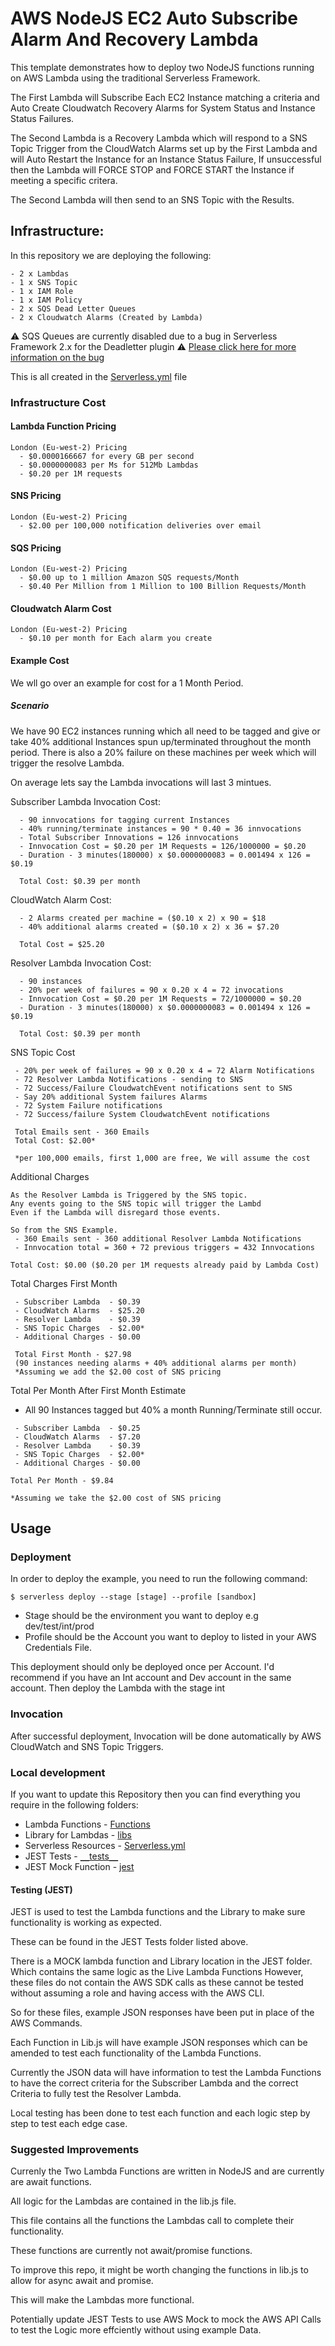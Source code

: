 <!--
title: 'AWS NodeJS EC2 Auto Subscribe Alarm And Recovery Lambda'
description: 'This template demonstrates how to deploy two NodeJS functions running on AWS Lambda using the traditional Serverless Framework. The First Lambda will Subscribe Each EC2 Instance matching a criteria and Auto Create Cloudwatch Recovery Alarms for System Status and Instance Status Failures. The Second Lambda is a Recovery Lambda which will respond to a SNS Topic Trigger from the CloudWatch Alarms set up by the First Lambda and will Auto Restart the Instance for an Instance Status Failure, If unsuccessful then the Lambda will FORCE STOP and FORCE START the Instance if meeting a specific critera. The Second Lambda will then send to an SNS Topic with the Results.' 
layout: Doc 
framework: v2 
platform: AWS 
language: nodeJS 
priority: 1 
authorLink: 'https://github.com/SeanJ88' 
authorName: 'Sean Jones.' 
companyName: 'DevOpsGroup' 
-->
# AWS NodeJS EC2 Auto Subscribe Alarm And Recovery Lambda

This template demonstrates how to deploy two NodeJS functions running on AWS Lambda using the traditional Serverless Framework. 

The First Lambda will Subscribe Each EC2 Instance matching a criteria and Auto Create Cloudwatch Recovery Alarms for System Status and Instance Status Failures. 

The Second Lambda is a Recovery Lambda which will respond to a SNS Topic Trigger from the CloudWatch Alarms set up by the First Lambda and will Auto Restart the Instance for an Instance Status Failure, If unsuccessful then the Lambda will FORCE STOP and FORCE START the Instance if meeting a specific critera. 

The Second Lambda will then send to an SNS Topic with the Results.


## Infrastructure:

In this repository we are deploying the following:

```
- 2 x Lambdas
- 1 x SNS Topic
- 1 x IAM Role
- 1 x IAM Policy
- 2 x SQS Dead Letter Queues 
- 2 x Cloudwatch Alarms (Created by Lambda)
```
:warning: SQS Queues are currently disabled due to a bug in Serverless Framework 2.x for the Deadletter plugin :warning: 
[Please click here for more information on the bug](https://github.com/gmetzker/serverless-plugin-lambda-dead-letter/issues/46)

This is all created in the [Serverless.yml](https://github.com/SeanJ88/EC2-Auto-recovery/blob/main/serverless.yml) file

### Infrastructure Cost

#### Lambda Function Pricing
```
London (Eu-west-2) Pricing
  - $0.0000166667 for every GB per second
  - $0.0000000083 per Ms for 512Mb Lambdas
  - $0.20 per 1M requests
```

#### SNS Pricing
```
London (Eu-west-2) Pricing
  - $2.00 per 100,000 notification deliveries over email
```

#### SQS Pricing
```
London (Eu-west-2) Pricing
  - $0.00 up to 1 million Amazon SQS requests/Month
  - $0.40 Per Million from 1 Million to 100 Billion Requests/Month
```

#### Cloudwatch Alarm Cost
```
London (Eu-west-2) Pricing
  - $0.10 per month for Each alarm you create 
```
#### Example Cost

We wll go over an example for cost for a 1 Month Period.

##### Scenario

We have 90 EC2 instances running which all 
need to be tagged and give or take 40% additional Instances
spun up/terminated throughout the month period. 
There is also a 20% failure on these machines per week 
which will trigger the resolve Lambda.

On average lets say the Lambda invocations will last 3 mintues.


Subscriber Lambda Invocation Cost: 
```
  - 90 innvocations for tagging current Instances
  - 40% running/terminate instances = 90 * 0.40 = 36 innvocations
  - Total Subscriber Innovations = 126 innvocations
  - Innvocation Cost = $0.20 per 1M Requests = 126/1000000 = $0.20
  - Duration - 3 minutes(180000) x $0.0000000083 = 0.001494 x 126 = $0.19

  Total Cost: $0.39 per month
```

CloudWatch Alarm Cost:
```
  - 2 Alarms created per machine = ($0.10 x 2) x 90 = $18
  - 40% additional alarms created = ($0.10 x 2) x 36 = $7.20
    
  Total Cost = $25.20
```

Resolver Lambda Invocation Cost:
```
  - 90 instances
  - 20% per week of failures = 90 x 0.20 x 4 = 72 invocations
  - Innvocation Cost = $0.20 per 1M Requests = 72/1000000 = $0.20
  - Duration - 3 minutes(180000) x $0.0000000083 = 0.001494 x 126 = $0.19
  
  Total Cost: $0.39 per month
```

SNS Topic Cost
```
 - 20% per week of failures = 90 x 0.20 x 4 = 72 Alarm Notifications
 - 72 Resolver Lambda Notifications - sending to SNS
 - 72 Success/Failure CloudwatchEvent notifications sent to SNS
 - Say 20% additional System failures Alarms
 - 72 System Failure notifications
 - 72 Success/failure System CloudwatchEvent notifications
 
 Total Emails sent - 360 Emails
 Total Cost: $2.00* 
 
 *per 100,000 emails, first 1,000 are free, We will assume the cost
```

Additional Charges
```
As the Resolver Lambda is Triggered by the SNS topic.
Any events going to the SNS topic will trigger the Lambd
Even if the Lambda will disregard those events.

So from the SNS Example. 
 - 360 Emails sent - 360 additional Resolver Lambda Notifications
 - Innvocation total = 360 + 72 previous triggers = 432 Innvocations

Total Cost: $0.00 ($0.20 per 1M requests already paid by Lambda Cost)
```

Total Charges First Month
```
 - Subscriber Lambda  - $0.39
 - CloudWatch Alarms  - $25.20
 - Resolver Lambda    - $0.39
 - SNS Topic Charges  - $2.00*
 - Additional Charges - $0.00

 Total First Month - $27.98
 (90 instances needing alarms + 40% additional alarms per month)
 *Assuming we add the $2.00 cost of SNS pricing
```

 Total Per Month After First Month Estimate 
  - All 90 Instances tagged but 40% a month Running/Terminate still occur.
```
 - Subscriber Lambda  - $0.25
 - CloudWatch Alarms  - $7.20
 - Resolver Lambda    - $0.39
 - SNS Topic Charges  - $2.00*
 - Additional Charges - $0.00

Total Per Month - $9.84

*Assuming we take the $2.00 cost of SNS pricing
```
## Usage

### Deployment

In order to deploy the example, you need to run the following command:

```
$ serverless deploy --stage [stage] --profile [sandbox]
```

- Stage should be the environment you want to deploy e.g dev/test/int/prod
- Profile should be the Account you want to deploy to listed in your AWS Credentials File.

This deployment should only be deployed once per Account.
I'd recommend if you have an Int account and Dev account in the same account. Then deploy the Lambda with the stage int
### Invocation

After successful deployment, Invocation will be done automatically 
by AWS CloudWatch and SNS Topic Triggers.

### Local development

If you want to update this Repository then you can find everything
you require in the following folders:

- Lambda Functions     - [Functions](https://github.com/SeanJ88/EC2-Auto-recovery/tree/main/functions)
- Library for Lambdas  - [libs](https://github.com/SeanJ88/EC2-Auto-recovery/tree/main/functions/libs)
- Serverless Resources - [Serverless.yml](https://github.com/SeanJ88/EC2-Auto-recovery/blob/main/serverless.yml)
- JEST Tests           - [`__`tests`__`](https://github.com/SeanJ88/EC2-Auto-recovery/tree/main/__tests__)
- JEST Mock Function   - [jest](https://github.com/SeanJ88/EC2-Auto-recovery/tree/main/jest)

#### Testing (JEST)

JEST is used to test the Lambda functions and the Library to make
sure functionality is working as expected.

These can be found in the JEST Tests folder listed above.

There is a MOCK lambda function and Library location in the JEST
folder. Which contains the same logic as the Live Lambda Functions
However, these files do not contain the AWS SDK calls as these 
cannot be tested without assuming a role and having access with the AWS CLI.

So for these files, example JSON responses have been put in 
place of the AWS Commands. 

Each Function in Lib.js will have example JSON responses which can 
be amended to test each functionality of the Lambda Functions.

Currently the JSON data will have information to test the Lambda
Functions to have the correct criteria for the Subscriber Lambda and
the correct Criteria to fully test the Resolver Lambda.

Local testing has been done to test each function and each logic
step by step to test each edge case.

### Suggested Improvements

Currenly the Two Lambda Functions are written in NodeJS and are 
currently are await functions.

All logic for the Lambdas are contained in the lib.js file.

This file contains all the functions the Lambdas call to complete 
their functionality.

These functions are currently not await/promise functions.

To improve this repo, it might be worth changing the functions in 
lib.js to allow for async await and promise.

This will make the Lambdas more functional.

Potentially update JEST Tests to use AWS Mock to mock the AWS
API Calls to test the Logic more effciently without using example Data.